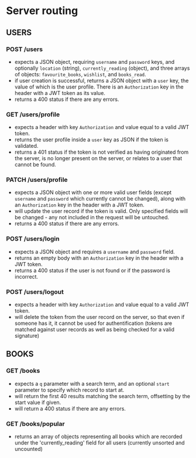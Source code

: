 # Server routing

## USERS

### POST /users
- expects a JSON object, requiring `username` and `password` keys, and optionally `location` (string), `currently_reading` (object), and three arrays of objects: `favourite_books`, `wishlist`, and `books_read`.
- if user creation is successful, returns a JSON object with a `user` key, the value of which is the user profile. There is an `Authorization` key in the header with a JWT token as its value.
- returns a 400 status if there are any errors.


### GET /users/profile
- expects a header with key `Authorization` and value equal to a valid JWT token.
- returns the user profile inside a `user` key as JSON if the token is validated.
- returns a 401 status if the token is not verified as having originated from the server, is no longer present on the server, or relates to a user that cannot be found.

### PATCH /users/profile
- expects a JSON object with one or more valid user fields (except `username` and `password` which currently cannot be changed), along with an `Authorization` key in the header with a JWT token.
- will update the user record if the token is valid. Only specified fields will be changed - any not included in the request will be untouched.
- returns a 400 status if there are any errors.

### POST /users/login
- expects a JSON object and requires a `username` and `password` field.
- returns an empty body with an `Authorization` key in the header with a JWT token.
- returns a 400 status if the user is not found or if the password is incorrect.

### POST /users/logout
- expects a header with key `Authorization` and value equal to a valid JWT token.
- will delete the token from the user record on the server, so that even if someone has it, it cannot be used for authentification (tokens are matched against user records as well as being checked for a valid signature)


## BOOKS

### GET /books
- expects a `q` parameter with a search term, and an optional `start` parameter to specify which record to start at.
- will return the first 40 results matching the search term, offsetting by the start value if given.
- will return a 400 status if there are any errors.

### GET /books/popular
- returns an array of objects representing all books which are recorded under the 'currently_reading' field for all users (currently unsorted and uncounted)